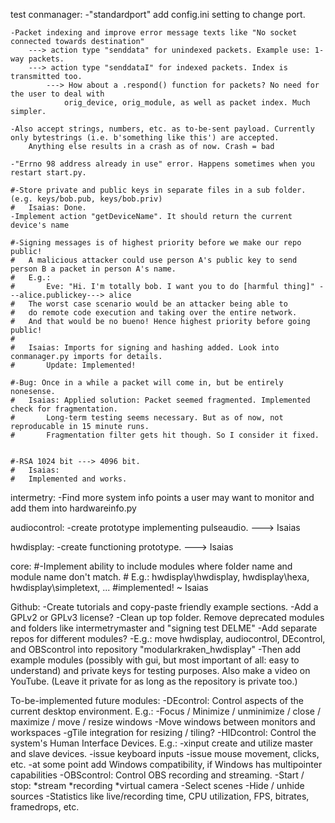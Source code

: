 test
conmanager:
    -"standardport" add config.ini setting to change port.

	-Packet indexing and improve error message texts like "No socket connected towards destination"
    	---> action type "senddata" for unindexed packets. Example use: 1-way packets.
    	---> action type "senddataI" for indexed packets. Index is transmitted too.
			---> How about a .respond() function for packets? No need for the user to deal with
				orig_device, orig_module, as well as packet index. Much simpler.
	
	-Also accept strings, numbers, etc. as to-be-sent payload. Currently only bytestrings (i.e. b'something like this') are accepted.
		Anything else results in a crash as of now. Crash = bad

	-"Errno 98 address already in use" error. Happens sometimes when you restart start.py.

	#-Store private and public keys in separate files in a sub folder. (e.g. keys/bob.pub, keys/bob.priv)
	#	Isaias: Done.
	-Implement action "getDeviceName". It should return the current device's name

    #-Signing messages is of highest priority before we make our repo public!
	#	A malicious attacker could use person A's public key to send person B a packet in person A's name.
	#	E.g.:
	#		Eve: "Hi. I'm totally bob. I want you to do [harmful thing]" ---alice.publickey---> alice
	#	The worst case scenario would be an attacker being able to
	#	do remote code execution and taking over the entire network.
	#	And that would be no bueno! Hence highest priority before going public!
	#
	#	Isaias: Imports for signing and hashing added. Look into conmanager.py imports for details.
	#		Update: Implemented!
	
	#-Bug: Once in a while a packet will come in, but be entirely nonesense.
	#	Isaias: Applied solution: Packet seemed fragmented. Implemented check for fragmentation.
	#		Long-term testing seems necessary. But as of now, not reproducable in 15 minute runs.
	#		Fragmentation filter gets hit though. So I consider it fixed.
		
	
	#-RSA 1024 bit ---> 4096 bit.
	#	Isaias:
	#	Implemented and works.



intermetry:
	-Find more system info points a user may want to monitor and add them into hardwareinfo.py

audiocontrol:
	-create prototype implementing pulseaudio. ---> Isaias

hwdisplay:
	-create functioning prototype. ---> Isaias

core:
	#-Implement ability to include modules where folder name and module name don't match.
	#	E.g.: hwdisplay\hwdisplay, hwdisplay\hexa, hwdisplay\simpletext, ...
	#implemented! ~ Isaias


Github:
	-Create tutorials and copy-paste friendly example sections.
	-Add a GPLv2 or GPLv3 license?
	-Clean up top folder. Remove deprecated modules and folders like intermetrymaster and "signing test DELME"
	-Add separate repos for different modules?
		-E.g.: move hwdisplay, audiocontrol, DEcontrol, and OBScontrol into repository "modularkraken_hwdisplay"
		-Then add example modules (possibly with gui, but most important of all: easy to understand) and private keys for testing purposes.
			Also make a video on YouTube. (Leave it private for as long as the repository is private too.)

	

To-be-implemented future modules:
	-DEcontrol:
		Control aspects of the current desktop environment. E.g.:
			-Focus / Minimize / unminimize / close / maximize / move / resize windows
			-Move windows between monitors and workspaces
			-gTile integration for resizing / tiling?
	-HIDcontrol:
		Control the system's Human Interface Devices. E.g.:
			-xinput create and utilize master and slave devices.
			-issue keyboard inputs
			-issue mouse movement, clicks, etc.
			-at some point add Windows compatibility, if Windows has multipointer capabilities
	-OBScontrol:
		Control OBS recording and streaming.
			-Start / stop:
				*stream
				*recording
				*virtual camera
			-Select scenes
			-Hide / unhide sources
			-Statistics like live/recording time, CPU utilization, FPS, bitrates, framedrops, etc.
